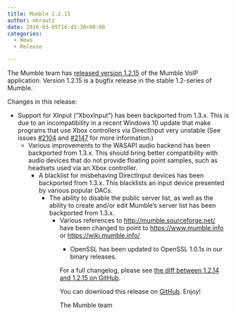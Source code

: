 ```yaml
---
title: Mumble 1.2.15
author: mkrautz
date: 2016-03-05T16:45:30+00:00
categories:
  - News
  - Release

---
```

The Mumble team has [released version 1.2.15][1] of the Mumble VoIP application. Version 1.2.15 is a bugfix release in the stable 1.2-series of Mumble.

<!--more-->

Changes in this release:

  * Support for XInput (&#8220;XboxInput&#8221;) has been backported from 1.3.x. This is due to an incompatibility in a recent Windows 10 update that make programs that use Xbox controllers via DirectInput very unstable (See issues [#2104][2] and [#2147][3] for more information.) 
      * Various improvements to the WASAPI audio backend has been backported from 1.3.x. This should bring better compatibility with audio devices that do not provide floating point samples, such as headsets used via an Xbox controller. 
          * A blacklist for misbehaving DirectInput devices has been backported from 1.3.x. This blacklists an input device presented by various popular DACs. 
              * The ability to disable the public server list, as well as the ability to create and/or edit Mumble&#8217;s server list has been backported from 1.3.x. 
                  * Various references to http://mumble.sourceforge.net/ have been changed to point to https://www.mumble.info or https://wiki.mumble.info/ 
                      * OpenSSL has been updated to OpenSSL 1.0.1s in our binary releases. </ul> 
                        For a full changelog, please see [the diff between 1.2.14 and 1.2.15 on GitHub][4].
                        
                        You can download this release on [GitHub][5]. Enjoy!
                        
                        The Mumble team

 [1]: https://github.com/mumble-voip/mumble/releases/tag/1.2.15
 [2]: https://github.com/mumble-voip/mumble/issues/2104
 [3]: https://github.com/mumble-voip/mumble/issues/2147
 [4]: https://github.com/mumble-voip/mumble/compare/1.2.14...1.2.15
 [5]: https://github.com/mumble-voip/mumble/releases/tag/1.2.15 "https://github.com/mumble-voip/mumble/releases/tag/1.2.15"
